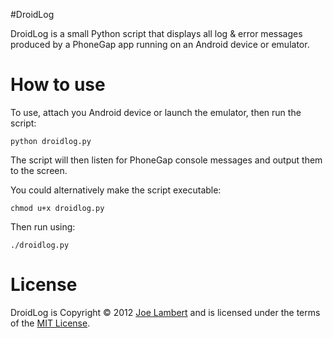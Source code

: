 #DroidLog

DroidLog is a small Python script that displays all log & error messages produced by a PhoneGap app running on an Android device or emulator.

# How to use

To use, attach you Android device or launch the emulator, then run the script:

	python droidlog.py

The script will then listen for PhoneGap console messages and output them to the screen.
	
You could alternatively make the script executable:

	chmod u+x droidlog.py
	
Then run using:

	./droidlog.py

# License

DroidLog is Copyright &copy; 2012 [Joe Lambert](http://www.joelambert.co.uk) and is licensed under the terms of the [MIT License](http://joelambert.mit-license.org/).